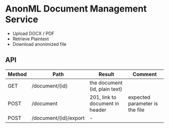 # AnonML Document Management Service

* Upload DOCX / PDF
* Retrieve Plaintext
* Download anonimized file

## API

| Method | Path                  | Result | Comment |
|--------|-----------------------|--------|---------|
| GET    | /document/{id}        |the document (id, plain text)|         |
| POST   | /document             | 201, link to document in header|expected parameter is the file|
| POST   | /document/{id}/export | - |         |







